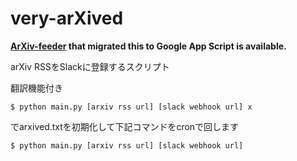 # very-arXived

**[ArXiv-feeder](https://github.com/takubokudori/ArXiv-feeder) that migrated this to Google App Script is available.**

arXiv RSSをSlackに登録するスクリプト

翻訳機能付き

```
$ python main.py [arxiv rss url] [slack webhook url] x
```
でarxived.txtを初期化して下記コマンドをcronで回します

```
$ python main.py [arxiv rss url] [slack webhook url]
```
